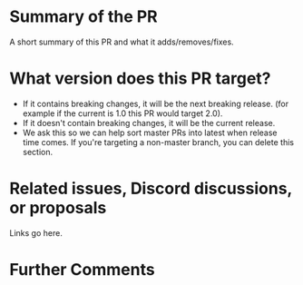# Summary of the PR
A short summary of this PR and what it adds/removes/fixes.

# What version does this PR target?
- If it contains breaking changes, it will be the next breaking release. (for example if the current is 1.0 this PR would target 2.0).
- If it doesn't contain breaking changes, it will be the current release.
- We ask this so we can help sort master PRs into latest when release time comes. If you're targeting a non-master branch, you can delete this section.

# Related issues, Discord discussions, or proposals
Links go here.

# Further Comments
